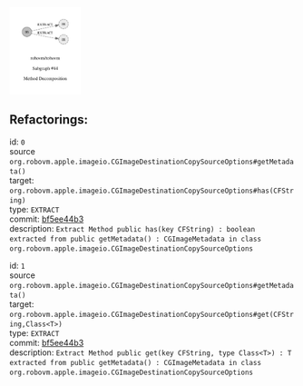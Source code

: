<img src=subgraph_atomic_44.svg width=25%>

## Refactorings:

id: `0`\
source `org.robovm.apple.imageio.CGImageDestinationCopySourceOptions#getMetadata()`\
target: `org.robovm.apple.imageio.CGImageDestinationCopySourceOptions#has(CFString)`\
type: `EXTRACT`\
commit: [bf5ee44b3](https://github.com/robovm/robovm/commit/bf5ee44b3b576e01ab09cae9f50300417b01dc07)\
description: `Extract Method public has(key CFString) : boolean extracted from public getMetadata() : CGImageMetadata in class org.robovm.apple.imageio.CGImageDestinationCopySourceOptions`

id: `1`\
source `org.robovm.apple.imageio.CGImageDestinationCopySourceOptions#getMetadata()`\
target: `org.robovm.apple.imageio.CGImageDestinationCopySourceOptions#get(CFString,Class<T>)`\
type: `EXTRACT`\
commit: [bf5ee44b3](https://github.com/robovm/robovm/commit/bf5ee44b3b576e01ab09cae9f50300417b01dc07)\
description: `Extract Method public get(key CFString, type Class<T>) : T extracted from public getMetadata() : CGImageMetadata in class org.robovm.apple.imageio.CGImageDestinationCopySourceOptions`

